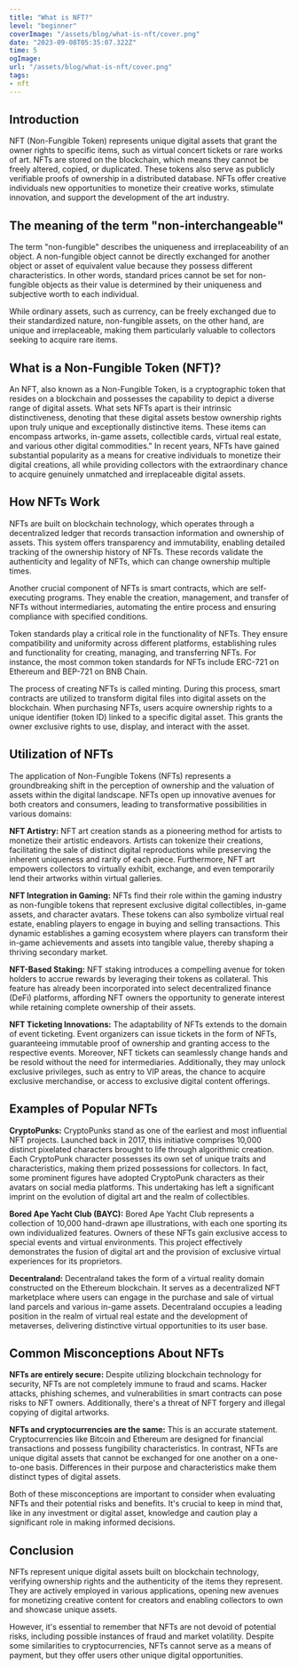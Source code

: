 ```yaml
---
title: "What is NFT?"
level: "beginner"
coverImage: "/assets/blog/what-is-nft/cover.png"
date: "2023-09-08T05:35:07.322Z"
time: 5
ogImage:
url: "/assets/blog/what-is-nft/cover.png"
tags:
- nft
---
```


## Introduction

NFT (Non-Fungible Token) represents unique digital assets that grant the owner rights to specific items, such as virtual concert tickets or rare works of art.
NFTs are stored on the blockchain, which means they cannot be freely altered, copied, or duplicated. These tokens also serve as publicly verifiable proofs of ownership in a distributed database.
NFTs offer creative individuals new opportunities to monetize their creative works, stimulate innovation, and support the development of the art industry.

## The meaning of the term "non-interchangeable"
The term "non-fungible" describes the uniqueness and irreplaceability of an object. A non-fungible object cannot be directly exchanged for another object or asset of equivalent value because they possess different characteristics. In other words, standard prices cannot be set for non-fungible objects as their value is determined by their uniqueness and subjective worth to each individual.

While ordinary assets, such as currency, can be freely exchanged due to their standardized nature, non-fungible assets, on the other hand, are unique and irreplaceable, making them particularly valuable to collectors seeking to acquire rare items.

<!-- banner_place -->

## What is a Non-Fungible Token (NFT)?
An NFT, also known as a Non-Fungible Token, is a cryptographic token that resides on a blockchain and possesses the capability to depict a diverse range of digital assets. What sets NFTs apart is their intrinsic distinctiveness, denoting that these digital assets bestow ownership rights upon truly unique and exceptionally distinctive items. These items can encompass artworks, in-game assets, collectible cards, virtual real estate, and various other digital commodities."
In recent years, NFTs have gained substantial popularity as a means for creative individuals to monetize their digital creations, all while providing collectors with the extraordinary chance to acquire genuinely unmatched and irreplaceable digital assets.

## How NFTs Work
NFTs are built on blockchain technology, which operates through a decentralized ledger that records transaction information and ownership of assets. This system offers transparency and immutability, enabling detailed tracking of the ownership history of NFTs. These records validate the authenticity and legality of NFTs, which can change ownership multiple times.

Another crucial component of NFTs is smart contracts, which are self-executing programs. They enable the creation, management, and transfer of NFTs without intermediaries, automating the entire process and ensuring compliance with specified conditions.

Token standards play a critical role in the functionality of NFTs. They ensure compatibility and uniformity across different platforms, establishing rules and functionality for creating, managing, and transferring NFTs. For instance, the most common token standards for NFTs include ERC-721 on Ethereum and BEP-721 on BNB Chain.

The process of creating NFTs is called minting. During this process, smart contracts are utilized to transform digital files into digital assets on the blockchain. When purchasing NFTs, users acquire ownership rights to a unique identifier (token ID) linked to a specific digital asset. This grants the owner exclusive rights to use, display, and interact with the asset.

## Utilization of NFTs
The application of Non-Fungible Tokens (NFTs) represents a groundbreaking shift in the perception of ownership and the valuation of assets within the digital landscape. NFTs open up innovative avenues for both creators and consumers, leading to transformative possibilities in various domains:

**NFT Artistry:** NFT art creation stands as a pioneering method for artists to monetize their artistic endeavors. Artists can tokenize their creations, facilitating the sale of distinct digital reproductions while preserving the inherent uniqueness and rarity of each piece. Furthermore, NFT art empowers collectors to virtually exhibit, exchange, and even temporarily lend their artworks within virtual galleries.

**NFT Integration in Gaming:** NFTs find their role within the gaming industry as non-fungible tokens that represent exclusive digital collectibles, in-game assets, and character avatars. These tokens can also symbolize virtual real estate, enabling players to engage in buying and selling transactions. This dynamic establishes a gaming ecosystem where players can transform their in-game achievements and assets into tangible value, thereby shaping a thriving secondary market.

**NFT-Based Staking:** NFT staking introduces a compelling avenue for token holders to accrue rewards by leveraging their tokens as collateral. This feature has already been incorporated into select decentralized finance (DeFi) platforms, affording NFT owners the opportunity to generate interest while retaining complete ownership of their assets.

**NFT Ticketing Innovations:** The adaptability of NFTs extends to the domain of event ticketing. Event organizers can issue tickets in the form of NFTs, guaranteeing immutable proof of ownership and granting access to the respective events. Moreover, NFT tickets can seamlessly change hands and be resold without the need for intermediaries. Additionally, they may unlock exclusive privileges, such as entry to VIP areas, the chance to acquire exclusive merchandise, or access to exclusive digital content offerings.

## Examples of Popular NFTs
**CryptoPunks:** CryptoPunks stand as one of the earliest and most influential NFT projects. Launched back in 2017, this initiative comprises 10,000 distinct pixelated characters brought to life through algorithmic creation. Each CryptoPunk character possesses its own set of unique traits and characteristics, making them prized possessions for collectors. In fact, some prominent figures have adopted CryptoPunk characters as their avatars on social media platforms. This undertaking has left a significant imprint on the evolution of digital art and the realm of collectibles.

**Bored Ape Yacht Club (BAYC):** Bored Ape Yacht Club represents a collection of 10,000 hand-drawn ape illustrations, with each one sporting its own individualized features. Owners of these NFTs gain exclusive access to special events and virtual environments. This project effectively demonstrates the fusion of digital art and the provision of exclusive virtual experiences for its proprietors.

**Decentraland:** Decentraland takes the form of a virtual reality domain constructed on the Ethereum blockchain. It serves as a decentralized NFT marketplace where users can engage in the purchase and sale of virtual land parcels and various in-game assets. Decentraland occupies a leading position in the realm of virtual real estate and the development of metaverses, delivering distinctive virtual opportunities to its user base.

## Common Misconceptions About NFTs
**NFTs are entirely secure:** Despite utilizing blockchain technology for security, NFTs are not completely immune to fraud and scams. Hacker attacks, phishing schemes, and vulnerabilities in smart contracts can pose risks to NFT owners. Additionally, there's a threat of NFT forgery and illegal copying of digital artworks.

**NFTs and cryptocurrencies are the same:** This is an accurate statement. Cryptocurrencies like Bitcoin and Ethereum are designed for financial transactions and possess fungibility characteristics. In contrast, NFTs are unique digital assets that cannot be exchanged for one another on a one-to-one basis. Differences in their purpose and characteristics make them distinct types of digital assets.

Both of these misconceptions are important to consider when evaluating NFTs and their potential risks and benefits. It's crucial to keep in mind that, like in any investment or digital asset, knowledge and caution play a significant role in making informed decisions.

## Conclusion
NFTs represent unique digital assets built on blockchain technology, verifying ownership rights and the authenticity of the items they represent. They are actively employed in various applications, opening new avenues for monetizing creative content for creators and enabling collectors to own and showcase unique assets.

However, it's essential to remember that NFTs are not devoid of potential risks, including possible instances of fraud and market volatility. Despite some similarities to cryptocurrencies, NFTs cannot serve as a means of payment, but they offer users other unique digital opportunities.
 